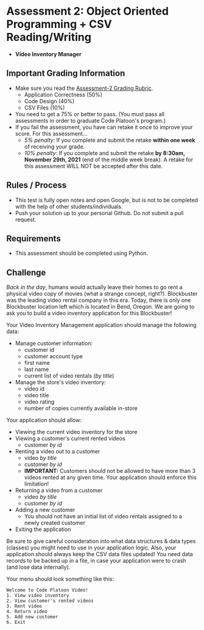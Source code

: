 # Assessment 2: Object Oriented Programming + CSV Reading/Writing
- **Video Inventory Manager**

## Important Grading Information
- Make sure you read the [Assessment-2 Grading Rubric](https://docs.google.com/spreadsheets/d/1AlAQukmB3SS7IyW2hu0zY-9RaQnHY3lLeTi2O1fUb30/edit?usp=sharing).
  - Application Correctness (50%)
  - Code Design (40%)
  - CSV Files (10%)
- You need to get a 75% or better to pass. (You must pass all assessments in order to graduate Code Platoon's program.)
- If you fail the assessment, you have can retake it once to improve your score. For this assessment... 
  - *5% penalty*: If you complete and submit the retake **within one week** of receiving your grade. 
  - *10% penalty*: If you complete and submit the retake **by 8:30am, November 29th, 2021** (end of the middle week break). A retake for this assessment WILL NOT be accepted after this date.

## Rules / Process
- This test is fully open notes and open Google, but is not to be completed with the help of other students/individuals.
- Push your solution up to your personal Github. Do not submit a pull request. 

## Requirements
- This assessment should be completed using Python.

## Challenge
*Back in the day*, humans would actually leave their homes to go rent a physical video copy of movies (what a strange concept, right?). Blockbuster was the leading video rental company in this era. Today, there is only one Blockbuster location left which is located in Bend, Oregon. We are going to ask you to build a video inventory application for this Blockbuster!

Your Video Inventory Management application should manage the following data:
- Manage customer information:
  - customer id
  - customer account type
  - first name
  - last name 
  - current list of video rentals (*by title*)
- Manage the store's video inventory:
  - video id
  - video title
  - video rating
  - number of copies currently available in-store

Your application should allow:
- Viewing the current video inventory for the store
- Viewing a customer's current rented videos
  - customer *by id*
- Renting a video out to a customer
  - video *by title*
  - customer *by id*
  - **IMPORTANT:** Customers should not be allowed to have more than 3 videos rented at any given time. Your application should enforce this limitation!
- Returning a video from a customer
  - video *by title*
  - customer *by id*
- Adding a new customer
  - You should not have an initial list of video rentals assigned to a newly created customer
- Exiting the application

Be sure to give careful consideration into what data structures & data types (classes) you might need to use in your application logic. Also, your application should always keep the CSV data files updated! You need data records to be backed up in a file, in case your application were to crash (and lose data internally).

Your menu should look something like this: 
```
Welcome to Code Platoon Video!
1. View video inventory
2. View customer's rented videos
3. Rent video
4. Return video
5. Add new customer
6. Exit
```
